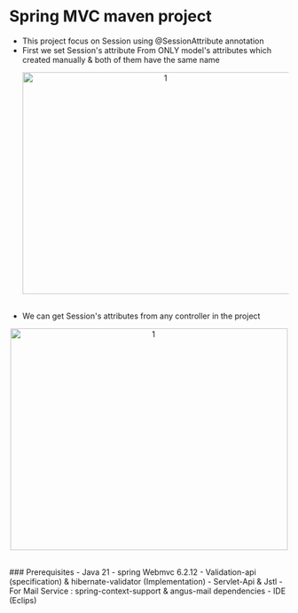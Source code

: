 # Spring MVC maven project
- This project focus on Session using @SessionAttribute annotation
- First we set Session's attribute From ONLY model's attributes which created manually & both of them have the same name
  <p align="center">
   <img width="500" height="400" alt="1" src="https://github.com/user-attachments/assets/68e25d5f-fbe3-4631-9af2-18088648f929" />
  </p>
  <br>
- We can get Session's attributes from any controller in the project
<p align="center">
<img width="500" height="400" alt="1" src="https://github.com/user-attachments/assets/4a5807a1-6a96-4fdb-af8b-b8e9610d7713" />
</p><br>
  ### Prerequisites
- Java 21
- spring Webmvc 6.2.12
- Validation-api (specification) & hibernate-validator (Implementation)
- Servlet-Api & Jstl
- For Mail Service : spring-context-support & angus-mail dependencies
- IDE (Eclips)
